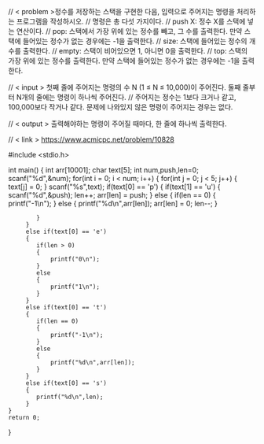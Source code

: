 // < problem >정수를 저장하는 스택을 구현한 다음, 입력으로 주어지는 명령을 처리하는 프로그램을 작성하시오.
// 명령은 총 다섯 가지이다.
// push X: 정수 X를 스택에 넣는 연산이다.
// pop: 스택에서 가장 위에 있는 정수를 빼고, 그 수를 출력한다. 만약 스택에 들어있는 정수가 없는 경우에는 -1을 출력한다.
// size: 스택에 들어있는 정수의 개수를 출력한다.
// empty: 스택이 비어있으면 1, 아니면 0을 출력한다.
// top: 스택의 가장 위에 있는 정수를 출력한다. 만약 스택에 들어있는 정수가 없는 경우에는 -1을 출력한다.

// < input > 첫째 줄에 주어지는 명령의 수 N (1 ≤ N ≤ 10,000)이 주어진다. 둘째 줄부터 N개의 줄에는 명령이 하나씩 주어진다.
// 주어지는 정수는 1보다 크거나 같고, 100,000보다 작거나 같다. 문제에 나와있지 않은 명령이 주어지는 경우는 없다.

// < output > 출력해야하는 명령이 주어질 때마다, 한 줄에 하나씩 출력한다.

// < link > https://www.acmicpc.net/problem/10828

#include <stdio.h>

int main()
{
	int arr[10001];
	char text[5];
	int num,push,len=0;
	scanf("%d",&num);
	for(int i = 0; i < num; i++)
	{
		for(int j = 0; j < 5; j++)
		{
			text[j] = 0;
		}
		scanf("%s",text);
		 if(text[0] == 'p')
		 {
		 	if(text[1] == 'u')
		 	{
		 		scanf("%d",&push);
		 		len++;
			 	arr[len] = push;
			}
			else
			{
				if(len == 0)
				{
					printf("-1\n");
				}
				else
				{
					printf("%d\n",arr[len]);
					arr[len] = 0;
					len--;
				}
				
			}
		 }
		 else if(text[0] == 'e')
		 {
		 	if(len > 0)
		 	{
		 		printf("0\n");
			}
			else
			{
				printf("1\n");
			}
		 }
		 else if(text[0] == 't')
		 {
		 	if(len == 0)
		 	{
		 		printf("-1\n");
			}
			else
			{
				printf("%d\n",arr[len]);
			}
		 }
		 else if(text[0] == 's')
		 {
		 	printf("%d\n",len);
		 }
	}
	return 0;
}
